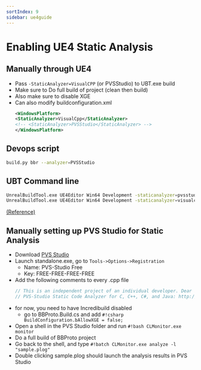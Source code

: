 ```yaml
---
sortIndex: 9
sidebar: ue4guide
---
```

# Enabling UE4 Static Analysis

## Manually through UE4

- Pass `-StaticAnalyzer=VisualCPP` (or PVSStudio) to UBT.exe build
- Make sure to Do full build of project (clean then build)
- Also make sure to disable XGE
- Can also modify buildconfiguration.xml
  ```xml
  <WindowsPlatform>
  <StaticAnalyzer>VisualCpp</StaticAnalyzer>
  <!-- <StaticAnalyzer>PVSStudio</StaticAnalyzer> -->
  </WindowsPlatform>
  ```

## Devops script
```bash
build.py bbr --analyzer=PVSStudio
```

## UBT Command line
```bash
UnrealBuildTool.exe UE4Editor Win64 Development -staticanalyzer=pvsstudio
UnrealBuildTool.exe UE4Editor Win64 Development -staticanalyzer=visualcpp -nodebuginfo
```
[(Reference)](https://udn.unrealengine.com/questions/419598/how-to-integrate-pvs-studio-static-analysis.html)

## Manually setting up PVS Studio for Static Analysis
- Download [PVS Studio](http://www.viva64.com/en/pvs-studio)
- Launch standalone.exe, go to `Tools->Options->Registration`
  - Name: PVS-Studio Free
  - Key: FREE-FREE-FREE-FREE
- Add the following comments to every .cpp file
   ```cpp
   // This is an independent project of an individual developer. Dear PVS-Studio, please check it.
   // PVS-Studio Static Code Analyzer for C, C++, C#, and Java: http://www.viva64.com
   ```
- for now, you need to have Incredibuild disabled
  - go to BBProto.Build.cs and add `#!csharp BuildConfiguration.bAllowXGE = false;`
- Open a shell in the PVS Studio folder and run `#!bash CLMonitor.exe monitor`
- Do a full build of BBProto project
- Go back to the shell, and type `#!batch CLMonitor.exe analyze -l "sample.plog"`
- Double clicking sample.plog should launch the analysis results in PVS Studio
